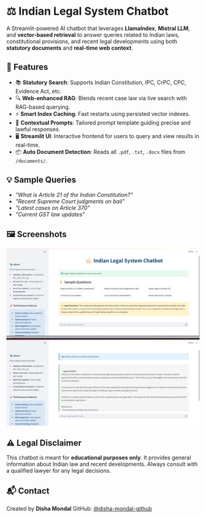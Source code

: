 # ⚖️ Indian Legal System Chatbot

A Streamlit-powered AI chatbot that leverages **LlamaIndex**, **Mistral LLM**, and **vector-based retrieval** to answer queries related to Indian laws, constitutional provisions, and recent legal developments using both **statutory documents** and **real-time web context**.


## 🧠 Features

* 📚 **Statutory Search**: Supports Indian Constitution, IPC, CrPC, CPC, Evidence Act, etc.
* 🔍 **Web-enhanced RAG**: Blends recent case law via live search with RAG-based querying.
* ⚡ **Smart Index Caching**: Fast restarts using persisted vector indexes.
* 🧾 **Contextual Prompts**: Tailored prompt template guiding precise and lawful responses.
* 🖥️ **Streamlit UI**: Interactive frontend for users to query and view results in real-time.
* 📦 **Auto Document Detection**: Reads all `.pdf`, `.txt`, `.docx` files from `/documents/`.


## 💡 Sample Queries

* *"What is Article 21 of the Indian Constitution?"*
* *"Recent Supreme Court judgments on bail"*
* *"Latest cases on Article 370"*
* *"Current GST law updates"*


## 🖼️ Screenshots

![Landing UI](screenshots/landing.png)
![Query Sample](screenshots/query.png)


## ⚠️ Legal Disclaimer

This chatbot is meant for **educational purposes only**. It provides general information about Indian law and recent developments. Always consult with a qualified lawyer for any legal decisions.

## 📬 Contact

Created by **Disha Mondal**
GitHub: [@disha-mondal-github](https://github.com/disha-mondal-github)

